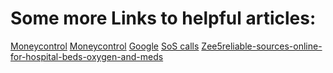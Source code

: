 # Some more Links to helpful articles:
[Moneycontrol](https://www.moneycontrol.com/news/india/explained-how-to-find-hospital-beds-oxygen-cylinder-and-other-covid-related-resources-online-6821101.html)
[Moneycontrol](https://www.google.com/amp/s/m.moneycontrol.com/amp/news/hi/article_263673.html)
[Google](https://www.google.com/amp/s/www.ciol.com/live-chatbot-helps-find-verified-leads-twitter-covid-related-emergencies/amp/)
[SoS calls](https://hwnews.in/news/national-news/amid-sos-calls-in-covid-crisis-websites-apps-surface-to-help-people-in-need/155821)
[Zee5](https://www.google.com/amp/s/www.zee5.com/zee5news/alia-bhatt-priyanka-chopra-shahid-kapoor-come-forward-to-do-their-bit-in-the-fight-against-covid-19/amp)[reliable-sources-online-for-hospital-beds-oxygen-and-meds](https://tech.hindustantimes.com/tech/news/covid-19-reliable-sources-online-for-hospital-beds-oxygen-and-meds-71619375174733.html)
[]()
[]()
[]()
